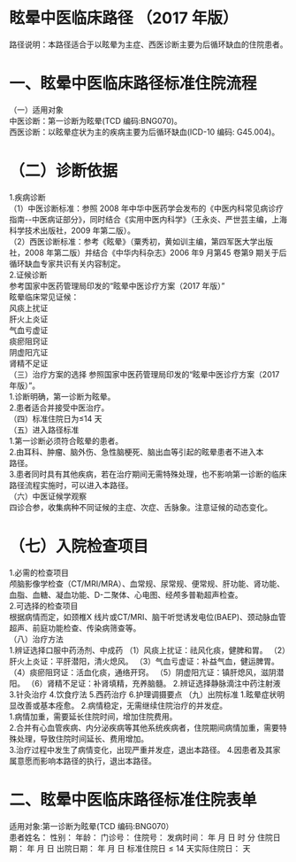 # 眩晕中医临床路径 （2017 年版）  
路径说明：本路径适合于以眩晕为主症、西医诊断主要为后循环缺血的住院患者。  
# 一、眩晕中医临床路径标准住院流程  
（一）适用对象  
中医诊断：第一诊断为眩晕(TCD 编码:BNG070)。  
西医诊断：以眩晕症状为主的疾病主要为后循环缺血(ICD-10 编码: G45.004)。  
# （二）诊断依据  
1.疾病诊断  
（1）中医诊断标准：参照 2008 年中华中医药学会发布的《中医内科常见病诊疗指南--中医病证部分》，同时结合《实用中医内科学》（王永炎、严世芸主编，上海科学技术出版社，2009 年第二版）。  
（2）西医诊断标准：参考《眩晕》（粟秀初，黄如训主编，第四军医大学出版社，2008 年第二版）并结合《中华内科杂志》2006 年9 月第45 卷第9 期关于后循环缺血专家共识有关内容制定。  
2.证候诊断  
参考国家中医药管理局印发的“眩晕中医诊疗方案（2017 年版）”  
眩晕临床常见证候：  
风痰上扰证  
肝火上炎证  
气血亏虚证  
痰瘀阻窍证  
阴虚阳亢证  
肾精不足证  
（三）治疗方案的选择 参照国家中医药管理局印发的“眩晕中医诊疗方案（2017 年版）”。  
1.诊断明确，第一诊断为眩晕。  
2.患者适合并接受中医治疗。  
（四）标准住院日为≤14 天  
（五）进入路径标准  
1.第一诊断必须符合眩晕的患者。  
2.由耳科、肿瘤、脑外伤、急性脑梗死、脑出血等引起的眩晕患者不进入本  
路径。  
3.患者同时具有其他疾病，若在治疗期间无需特殊处理，也不影响第一诊断的临床路径流程实施时，可以进入本路径。  
（六）中医证候学观察  
四诊合参，收集病种不同证候的主症、次症、舌脉象。注意证候的动态变化。  
# （七）入院检查项目  
1.必需的检查项目  
颅脑影像学检查（CT/MRI/MRA）、血常规、尿常规、便常规、肝功能、肾功能、血脂、血糖、凝血功能、D-二聚体、心电图、经颅多普勒超声检查。  
2.可选择的检查项目  
根据病情而定，如颈椎X 线片或CT/MRI、脑干听觉诱发电位(BAEP)、颈动脉血管超声、前庭功能检查、传染病筛查等。  
（八）治疗方法  
1.辨证选择口服中药汤剂、中成药 （1）风痰上扰证：祛风化痰，健脾和胃。 （2）肝火上炎证：平肝潜阳，清火熄风。  （3）气血亏虚证：补益气血，健运脾胃。 （4）痰瘀阻窍证：活血化痰，通络开窍。 （5）阴虚阳亢证：镇肝熄风，滋阴潜阳。 （6）肾精不足证：补肾填精，充养脑髓。 2.辨证选择静脉滴注中药注射液  3.针灸治疗  4.饮食疗法 5.西药治疗  6.护理调摄要点 （九）出院标准 1.眩晕症状明显改善或基本痊愈。  2.病情稳定，无需继续住院治疗的并发症。  
1.病情加重，需要延长住院时间，增加住院费用。  
2.合并有心血管疾病、内分泌疾病等其他系统疾病者，住院期间病情加重，需要特殊处理，导致住院时间延长、费用增加。  
3.治疗过程中发生了病情变化，出现严重并发症，退出本路径。 4.因患者及其家属意愿而影响本路径的执行，退出本路径。  
# 二、眩晕中医临床路径标准住院表单  
适用对象:第一诊断为眩晕(TCD 编码:BNG070）  
患者姓名：          性别：    年龄：    门诊号：         住院号：            发病时间：   年  月  日  时  分  住院日期：   年  月  日 出院日期：   年  月   日 标准住院日${\leqslant}14$ 天实际住院日：   天  
